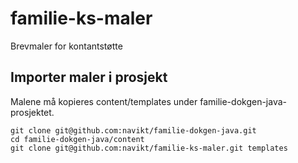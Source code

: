 # familie-ks-maler
Brevmaler for kontantstøtte


## Importer maler i prosjekt
Malene må kopieres content/templates under familie-dokgen-java-prosjektet.

```
git clone git@github.com:navikt/familie-dokgen-java.git
cd familie-dokgen-java/content
git clone git@github.com:navikt/familie-ks-maler.git templates
```
